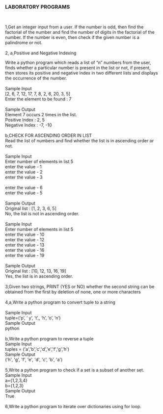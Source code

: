 <h3>LABORATORY PROGRAMS</h3><br>
<p>1,Get an integer input from a user. If the number is odd, then find the factorial of the number and find the number of digits in the factorial of the number.
If the number is even, then check if the given number is a palindrome or not.<br><br>
2, a,Positive and Negative Indexing<br>

Write a python program which reads a list of “n” numbers from the user, finds whether a particular number is present in the list or not, if present, then stores its positive and negative index in two different lists and displays the occurrence of the number.<br><br>
Sample Input<br>
[2, 6, 7, 12, 17, 7, 8, 2, 6, 20, 3, 5]<br>
Enter the element to be found : 7<br><br>
Sample Output<br>
Element 7 occurs 2 times in the list.<br>
Positive Index : 2, 5<br>
Negative Index : -7, -10<br><br>
b,CHECK FOR ASCENDING ORDER IN LIST<br>
Read the list of numbers and find whether the list is in ascending order or not.<br><br>
Sample Input<br>
Enter number of elements in list 5<br>
enter the value - 1<br>
enter the value - 2<br>
enter the value - 3<br><br>
enter the value - 6<br>
enter the value - 5<br><br>
Sample Output<br>
Original list : [1, 2, 3, 6, 5]<br>
No, the list is not in ascending order.<br><br>
Sample Input<br>
Enter number of elements in list 5<br>
enter the value - 10<br>
enter the value - 12<br>
enter the value - 13<br>
enter the value - 16<br>
enter the value - 19<br><br>
Sample Output<br>
Original list : [10, 12, 13, 16, 19]<br>
Yes, the list is in ascending order.<br><br>
3,Given two strings, PRINT (YES or NO) whether the second string can be obtained from the first by deletion of none, one or more characters<br><br>
4,a,Write a python program to convert tuple to a string<br><br>
Sample Input <br>
tuple=(‘p’, ‘ y’, ’t’,, ‘h’, ’o’, ’n’)<br>
Sample Output<br>
python<br><br>
b,Write a python program to reverse a tuple<br>
Sample Input <br>
tuples = ('a','b','c','d','e','f','g','h')<br>
Sample Output <br>
('h', 'g', 'f', 'e', 'd', 'c', 'b', 'a')<br><br>
5,Write a python program to check if a set is a subset of another set.<br>
Sample Input <br>
a={1,2,3,4}<br>
b={1,2,3}<br>
Sample Output <br>
True<br><br>
6,Write a python program to iterate over dictionaries using for loop.<br><br>





</p>



